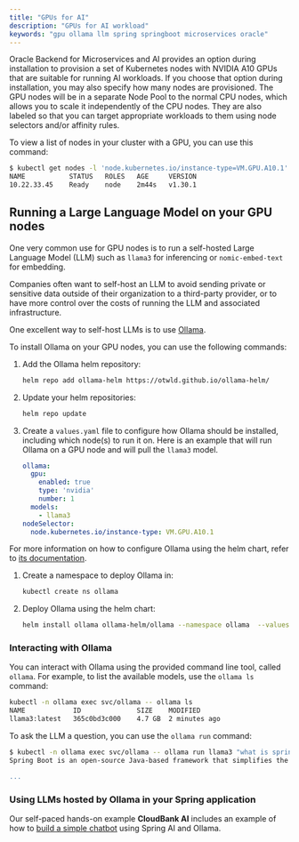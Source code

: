 ```yaml
---
title: "GPUs for AI"
description: "GPUs for AI workload"
keywords: "gpu ollama llm spring springboot microservices oracle"
---
```


Oracle Backend for Microservices and AI provides an option during installation to provision a set of Kubernetes nodes with NVIDIA A10 GPUs that are suitable for running AI workloads.  If you choose that option during installation, you may also specify how many nodes are provisioned.  The GPU nodes will be in a separate Node Pool to the normal CPU nodes, which allows you to scale it independently of the CPU nodes. They are also labeled so that you can target appropriate workloads to them using node selectors and/or affinity rules.

To view a list of nodes in your cluster with a GPU, you can use this command:

```bash
$ kubectl get nodes -l 'node.kubernetes.io/instance-type=VM.GPU.A10.1'
NAME           STATUS   ROLES   AGE     VERSION
10.22.33.45    Ready    node    2m44s   v1.30.1
```

## Running a Large Language Model on your GPU nodes

One very common use for GPU nodes is to run a self-hosted Large Language Model (LLM) such as `llama3` for inferencing or `nomic-embed-text` for embedding.

Companies often want to self-host an LLM to avoid sending private or sensitive data outside of their organization to a third-party provider, or to have more control over the costs of running the LLM and associated infrastructure.

One excellent way to self-host LLMs is to use [Ollama](https://ollama.com/).

To install Ollama on your GPU nodes, you can use the following commands:

1. Add the Ollama helm repository:

    ```bash
    helm repo add ollama-helm https://otwld.github.io/ollama-helm/
    ```

1. Update your helm repositories:

    ```bash
    helm repo update
    ```

1. Create a `values.yaml` file to configure how Ollama should be installed, including which node(s) to run it on.  Here is an example that will run Ollama on a GPU node and will pull the `llama3` model.

    ```yaml
    ollama:
      gpu:
        enabled: true
        type: 'nvidia'
        number: 1
      models:
        - llama3
    nodeSelector:
      node.kubernetes.io/instance-type: VM.GPU.A10.1
    ```

  For more information on how to configure Ollama using the helm chart, refer to [its documentation](https://artifacthub.io/packages/helm/ollama-helm/ollama).

1. Create a namespace to deploy Ollama in:

    ```bash
    kubectl create ns ollama
    ```

1. Deploy Ollama using the helm chart:

    ```bash
    helm install ollama ollama-helm/ollama --namespace ollama  --values ollama-values.yaml
    ```

### Interacting with Ollama

You can interact with Ollama using the provided command line tool, called `ollama`. For example, to list the available models, use the `ollama ls` command:

```bash
kubectl -n ollama exec svc/ollama -- ollama ls
NAME            ID              SIZE    MODIFIED
llama3:latest   365c0bd3c000    4.7 GB  2 minutes ago
```

To ask the LLM a question, you can use the `ollama run` command:

```bash
$ kubectl -n ollama exec svc/ollama -- ollama run llama3 "what is spring boot?"
Spring Boot is an open-source Java-based framework that simplifies the development of web applications and microservices. It's a subset of the larger Spring ecosystem, which provides a comprehensive platform for building enterprise-level applications.

...
```

### Using LLMs hosted by Ollama in your Spring application

Our self-paced hands-on example **CloudBank AI** includes an example of how to [build a simple chatbot](https://oracle.github.io/microservices-datadriven/cloudbank/springai/simple-chat) using Spring AI and Ollama.
